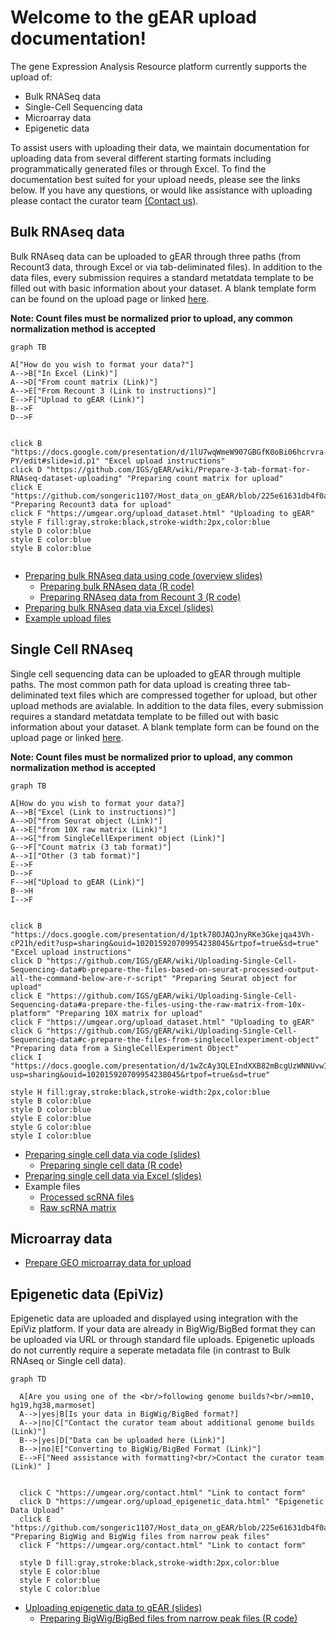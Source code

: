 # Welcome to the gEAR upload documentation!

The gene Expression Analysis Resource platform currently supports the upload of:

 * Bulk RNASeq data
 * Single-Cell Sequencing data
 * Microarray data
 * Epigenetic data

To assist users with uploading their data, we maintain documentation for 
uploading data from several different starting formats including programmatically generated files or through Excel. To find the documentation 
best suited for your upload needs, please see the links below. If you have any questions, or would like assistance with uploading please contact the curator team [(Contact us)](https://umgear.org/contact.html).

## Bulk RNAseq data

Bulk RNAseq data can be uploaded to gEAR through three paths (from Recount3 data, through Excel or via tab-deliminated files). In addition to the data files, every submission requires a standard metatdata template to be filled out with basic information about your dataset. A blank template form can be found on the upload page or linked [here](https://umgear.org/user_templates/metadata_template.xlsx). 

**Note: Count files must be normalized prior to upload, any common normalization method is accepted**

```mermaid
graph TB 

A["How do you wish to format your data?"]
A-->B["In Excel (Link)"]
A-->D["From count matrix (Link)"]
A-->E["From Recount 3 (Link to instructions)"]
E-->F["Upload to gEAR (Link)"]
B-->F
D-->F


click B "https://docs.google.com/presentation/d/1lU7wqWmeW907GBGfK0oBi06hcrvra-PY/edit#slide=id.p1" "Excel upload instructions"
click D "https://github.com/IGS/gEAR/wiki/Prepare-3-tab-format-for-RNAseq-dataset-uploading" "Preparing count matrix for upload"
click E "https://github.com/songeric1107/Host_data_on_gEAR/blob/225e61631db4f0a60acb3abdb90ba55ace814e87/script/prepare_from_recount3.md" "Preparing Recount3 data for upload"
click F "https://umgear.org/upload_dataset.html" "Uploading to gEAR"
style F fill:gray,stroke:black,stroke-width:2px,color:blue
style D color:blue
style E color:blue
style B color:blue


```


 * [Preparing bulk RNAseq data using code (overview slides)](https://docs.google.com/presentation/d/1lYbgACVi-931EHTGNIw1bSZWIIUBcg3o/edit?usp=sharing&ouid=102015920709954238045&rtpof=true&sd=true)
     * [Preparing bulk RNAseq data (R code)](https://github.com/IGS/gEAR/wiki/Prepare-3-tab-format-for-RNAseq-dataset-uploading)
     * [Preparing RNAseq data from Recount 3 (R code)](https://github.com/songeric1107/Host_data_on_gEAR/blob/225e61631db4f0a60acb3abdb90ba55ace814e87/script/prepare_from_recount3.md)
 * [Preparing bulk RNAseq data via Excel (slides)](https://docs.google.com/presentation/d/1lU7wqWmeW907GBGfK0oBi06hcrvra-PY/edit?usp=sharing&ouid=102015920709954238045&rtpof=true&sd=true) 
 * [Example upload files](https://drive.google.com/drive/folders/1OYZ7-FjgTBwNrZDqBI3dAA7bv8QmwFE-?usp=sharing)

## Single Cell RNAseq

Single cell sequencing  data can be uploaded to gEAR through multiple paths. The most common path for data upload is creating three tab-deliminated text files which are compressed together for upload, but other upload methods are avialable.  In addition to the data files, every submission requires a standard metatdata template to be filled out with basic information about your dataset. A blank template form can be found on the upload page or linked [here](https://umgear.org/user_templates/metadata_template.xlsx). 

**Note: Count files must be normalized prior to upload, any common normalization method is accepted**

```mermaid
graph TB 

A[How do you wish to format your data?]
A-->B["Excel (Link to instructions)"]
A-->D["from Seurat object (Link)"]
A-->E["from 10X raw matrix (Link)"]
A-->G["from SingleCellExperiment object (Link)"]
G-->F["Count matrix (3 tab format)"]
A-->I["Other (3 tab format)"]
E-->F
D-->F
F-->H["Upload to gEAR (Link)"]
B-->H
I-->F


click B "https://docs.google.com/presentation/d/1ptk78OJAQJnyRKe3Gkejqa43Vh-cP21h/edit?usp=sharing&ouid=102015920709954238045&rtpof=true&sd=true" "Excel upload instructions"
click D "https://github.com/IGS/gEAR/wiki/Uploading-Single-Cell-Sequencing-data#b-prepare-the-files-based-on-seurat-processed-output-all-the-command-below-are-r-script" "Preparing Seurat object for upload"
click E "https://github.com/IGS/gEAR/wiki/Uploading-Single-Cell-Sequencing-data#a-prepare-the-files-using-the-raw-matrix-from-10x-platform" "Preparing 10X matrix for upload"
click F "https://umgear.org/upload_dataset.html" "Uploading to gEAR"
click G "https://github.com/IGS/gEAR/wiki/Uploading-Single-Cell-Sequencing-data#c-prepare-the-files-from-singlecellexperiment-object" "Preparing data from a SingleCellExperiment Object"
click I "https://docs.google.com/presentation/d/1wZcAy3QLEIndXXB82mBcgUzWNNUvwII_/edit?usp=sharing&ouid=102015920709954238045&rtpof=true&sd=true"
 
style H fill:gray,stroke:black,stroke-width:2px,color:blue
style B color:blue
style D color:blue
style E color:blue
style G color:blue
style I color:blue
```

 * [Preparing single cell data via code (slides)](https://docs.google.com/presentation/d/1_YlLlQCXobkfjtIQddSZBuOo8iz3Tgnf/edit?usp=sharing&ouid=102015920709954238045&rtpof=true&sd=true)
     * [Preparing single cell data (R code)](https://github.com/IGS/gEAR/wiki/Uploading-Single-Cell-Sequencing-data)
 * [Preparing single cell data via Excel (slides)](https://docs.google.com/presentation/d/1ptk78OJAQJnyRKe3Gkejqa43Vh-cP21h/edit?usp=sharing&ouid=102015920709954238045&rtpof=true&sd=true)
 * Example files
     * [Processed scRNA files](https://drive.google.com/drive/folders/1LHhhCIV5LmYspjfHccYr-gD1kW-bswut?usp=sharing)
     * [Raw scRNA matrix](https://drive.google.com/drive/folders/1c6pjqj-oruNeSsYDoZtJbZv-nEmF0bcT?usp=sharing)
## Microarray data
 * [Prepare GEO microarray data for upload](https://github.com/songeric1107/Host_data_on_gEAR/blob/225e61631db4f0a60acb3abdb90ba55ace814e87/script/GEO_microarray_data_to_gEAR.R)

## Epigenetic data (EpiViz)

Epigenetic data are uploaded and displayed using integration with the EpiViz platform. If your data are already in BigWig/BigBed format they can be uploaded via URL or through standard file uploads. Epigenetic uploads do not currently require a seperate metadata file (in contrast to Bulk RNAseq or Single cell data). 

```mermaid
graph TD

  A[Are you using one of the <br/>following genome builds?<br/>mm10, hg19,hg38,marmoset]
  A-->|yes|B[Is your data in BigWig/BigBed format?]
  A-->|no|C["Contact the curator team about additional genome builds (Link)"]
  B-->|yes|D["Data can be uploaded here (Link)"]
  B-->|no|E["Converting to BigWig/BigBed Format (Link)"]
  E-->F["Need assistance with formatting?<br/>Contact the curator team (Link)" ]
  
  
  click C "https://umgear.org/contact.html" "Link to contact form"
  click D "https://umgear.org/upload_epigenetic_data.html" "Epigenetic Data Upload"
  click E "https://github.com/songeric1107/Host_data_on_gEAR/blob/225e61631db4f0a60acb3abdb90ba55ace814e87/script/epiviz_data_prep.md" "Preparing BigWig and BigWig files from narrow peak files"
  click F "https://umgear.org/contact.html" "Link to contact form"
  
  style D fill:gray,stroke:black,stroke-width:2px,color:blue
  style E color:blue
  style F color:blue
  style C color:blue

```
 * [Uploading epigenetic data to gEAR (slides)](https://docs.google.com/presentation/d/1T9pusgKx4bgR_pf0DTKQfnmpmfxF0KbR/edit?usp=sharing&ouid=102015920709954238045&rtpof=true&sd=true)
     * [Preparing BigWig/BigBed files from narrow peak files (R code)](https://github.com/songeric1107/Host_data_on_gEAR/blob/225e61631db4f0a60acb3abdb90ba55ace814e87/script/epiviz_data_prep.md)

